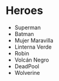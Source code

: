# Heroes

* Superman
* Batman
* Mujer Maravilla
* Linterna Verde
* Robin
* Volcán Negro
* DeadPool
* Wolverine